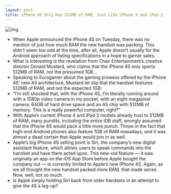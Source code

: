 ```yaml
---
layout: post
title: iPhone 4S Only Has 512MB of RAM, Just Like iPhone 4 and iPad 2
---
```

![img](http://media.idownloadblog.com/wp-content/uploads/2011/10/iphone4spr-111004-1-e1317975075572.png)
* When Apple announced the iPhone 4S on Tuesday, there was no mention of just how much RAM the new handset was packing. This didn’t seem too odd at the time, after all, Apple doesn’t usually for the Android approach of listing specifications in a hope to garner sales.
* What is interesting is the revelation from Chair Entertainment’s creative director Donald Mustard, who claims that the iPhone 4S only sports 512MB of RAM, not the presumed 1GB…
* Speaking to Eurogamer about the gaming prowess offered by the iPhone 4S’ new A5 architecture, Mustard let slip that the handset features 512MB of RAM, and not the expected 1GB:
* “I’m still shocked that, with the iPhone 4S, I’m literally running around with a 1080p video camera in my pocket, with an eight megapixel camera, 64GB of hard drive space and an A5 chip with 512MB of memory. This is a really powerful computer, right?”
* With Apple’s current iPhone 4 and iPad 2 models already host to 512MB of RAM, many pundits, including the entire iDB staff, wrongly assumed that the iPhone 4S would pack a little more punch. Throw in the fact that high-end Android phones also feature 1GB of RAM nowadays, and it was almost a dead certain that Apple would join in as well.
* Apple’s big iPhone 4S selling point is Siri, the company’s new digital assistant feature, which allows users to speak commands into the handset and have them acted upon. This new-old feature — it was originally an app on the iOS App Store before Apple bought the company out — is currently limited to Apple’s new iPhone 4S. Again, as we all thought the new handset packed more RAM, that made sense. Now, well, not so much.
* Is Apple simply holding Siri back from older handsets in an attempt to give the 4S a leg-up?

